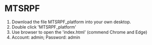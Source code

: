 # MTSRPF
1. Download the file MTSRPF_platform into your own desktop.
2. Double click 'MTSRPF_platform'
3. Use browser to open the 'index.html' (commend Chrome and Edge)
4. Account: admin; Password: admin
